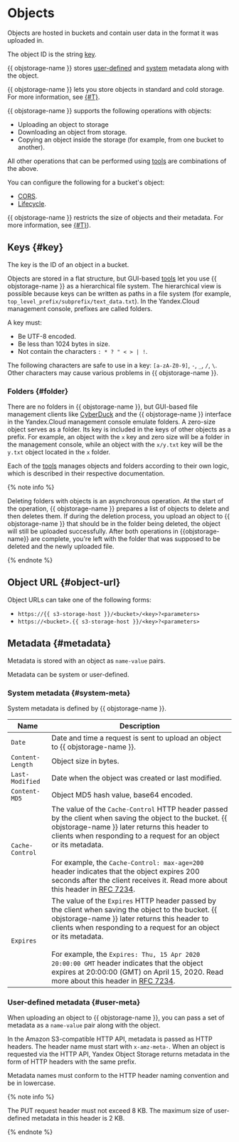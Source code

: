 # Objects

Objects are hosted in buckets and contain user data in the format it was uploaded in.

The object ID is the string [key](#key).

{{ objstorage-name }} stores [user-defined](#user-meta) and [system](#system-meta) metadata along with the object.

{{ objstorage-name }} lets you store objects in standard and cold storage. For more information, see [{#T}](storage-class.md).

{{ objstorage-name }} supports the following operations with objects:

- Uploading an object to storage
- Downloading an object from storage.
- Copying an object inside the storage (for example, from one bucket to another).

All other operations that can be performed using [tools](../instruments/index.md) are combinations of the above.

You can configure the following for a bucket's object:

- [CORS](../cors/index.md).
- [Lifecycle](../lifecycles/index.md).

{{ objstorage-name }} restricts the size of objects and their metadata. For more information, see [{#T}](limits.md)).

## Keys {#key}

The key is the ID of an object in a bucket.

Objects are stored in a flat structure, but GUI-based [tools](../instruments/index.md) let you use {{ objstorage-name }} as a hierarchical file system. The hierarchical view is possible because keys can be written as paths in a file system (for example, `top_level_prefix/subprefix/text_data.txt`). In the Yandex.Cloud management console, prefixes are called folders.

A key must:

- Be UTF-8 encoded.
- Be less than 1024 bytes in size.
- Not contain the characters `: * ? " < > | !`.

The following characters are safe to use in a key: `[a-zA-Z0-9]`, `-`, `_`, `/`, `\`. Other characters may cause various problems in {{ objstorage-name }}.

### Folders {#folder}

There are no folders in {{ objstorage-name }}, but GUI-based file management clients like [CyberDuck](../instruments/cyberduck.md) and the {{ objstorage-name }} interface in the Yandex.Cloud management console emulate folders. A zero-size object serves as a folder. Its key is included in the keys of other objects as a prefix. For example, an object with the `x` key and zero size will be a folder in the management console, while an object with the `x/y.txt` key will be the `y.txt` object located in the `x` folder.

Each of the [tools](../instruments/index.md) manages objects and folders according to their own logic, which is described in their respective documentation.

{% note info %}

Deleting folders with objects is an asynchronous operation. At the start of the operation, {{ objstorage-name }} prepares a list of objects to delete and then deletes them. If during the deletion process, you upload an object to {{ objstorage-name }} that should be in the folder being deleted, the object will still be uploaded successfully. After both operations in {{objstorage-name}} are complete, you're left with the folder that was supposed to be deleted and the newly uploaded file.

{% endnote %}

## Object URL {#object-url}

Object URLs can take one of the following forms:

- `https://{{ s3-storage-host }}/<bucket>/<key>?<parameters>`
- `https://<bucket>.{{ s3-storage-host }}/<key>?<parameters>`

## Metadata {#metadata}

Metadata is stored with an object as `name-value` pairs.

Metadata can be system or user-defined.

### System metadata {#system-meta}

System metadata is defined by {{ objstorage-name }}.

| Name | Description |
| ----- | ----- |
| `Date` | Date and time a request is sent to upload an object to {{ objstorage-name }}. |
| `Content-Length` | Object size in bytes. |
| `Last-Modified` | Date when the object was created or last modified. |
| `Content-MD5` | Object MD5 hash value, base64 encoded. |
| `Cache-Control` | The value of the `Cache-Control` HTTP header passed by the client when saving the object to the bucket. {{ objstorage-name }} later returns this header to clients when responding to a request for an object or its metadata.<br/><br/>For example, the `Cache-Control: max-age=200` header indicates that the object expires 200 seconds after the client receives it. Read more about this header in [RFC 7234](https://tools.ietf.org/html/rfc7234#section-5.2). |
| `Expires` | The value of the `Expires` HTTP header passed by the client when saving the object to the bucket. {{ objstorage-name }} later returns this header to clients when responding to a request for an object or its metadata. <br/><br/>For example, the `Expires: Thu, 15 Apr 2020 20:00:00 GMT` header indicates that the object expires at 20:00:00 (GMT) on April 15, 2020. Read more about this header in [RFC 7234](https://tools.ietf.org/html/rfc7234#section-5.3). |

### User-defined metadata {#user-meta}

When uploading an object to {{ objstorage-name }}, you can pass a set of metadata as a `name-value` pair along with the object.

In the Amazon S3-compatible HTTP API, metadata is passed as HTTP headers. The header name must start with `x-amz-meta-`. When an object is requested via the HTTP API, Yandex Object Storage returns metadata in the form of HTTP headers with the same prefix.

Metadata names must conform to the HTTP header naming convention and be in lowercase.

{% note info %}

The PUT request header must not exceed 8 KB. The maximum size of user-defined metadata in this header is 2 KB.

{% endnote %}

